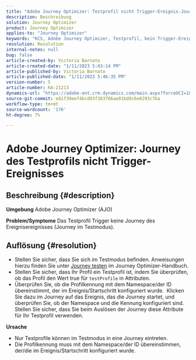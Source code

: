 ```yaml
---
title: "Adobe Journey Optimizer: Testprofil nicht Trigger-Ereignis-Journey"
description: Beschreibung
solution: Journey Optimizer
product: Journey Optimizer
applies-to: "Journey Optimizer"
keywords: "KCS, Adobe Journey Optimizer, Testprofil, kein Trigger-Ereignis-Journey, AJO"
resolution: Resolution
internal-notes: null
bug: false
article-created-by: Victoria Barnato
article-created-date: "1/11/2023 5:43:14 PM"
article-published-by: Victoria Barnato
article-published-date: "1/11/2023 5:46:35 PM"
version-number: 5
article-number: KA-21213
dynamics-url: "https://adobe-ent.crm.dynamics.com/main.aspx?forceUCI=1&pagetype=entityrecord&etn=knowledgearticle&id=694ca26a-d791-ed11-aad1-6045bd006d92"
source-git-commit: e81f39eef4bcd93f383766ae01bd8c6e0293c7ba
workflow-type: tm+mt
source-wordcount: '176'
ht-degree: 7%

---
```


# Adobe Journey Optimizer: Journey des Testprofils nicht Trigger-Ereignisses

## Beschreibung {#description}

<b>Umgebung</b>
Adobe Journey Optimizer (AJO)

<b>Problem/Symptome</b>
Das Testprofil Trigger keine Journey des Ereignisereignisses (Journey im Testmodus).


## Auflösung {#resolution}


- Stellen Sie sicher, dass Sie sich im Testmodus befinden. Anweisungen hierzu finden Sie unter [Journey testen](https://experienceleague.adobe.com/docs/journey-optimizer/using/orchestrate-journeys/create-journey/testing-the-journey.html) im Journey Optimizer-Handbuch.
- Stellen Sie sicher, dass Ihr Profil ein Testprofil ist, indem Sie überprüfen, ob das Profil den Wert true für `testProfile` in Attributen.
- Überprüfen Sie, ob die Profilkennung mit dem Namespace/der ID übereinstimmt, der im Ereignis/Startschritt konfiguriert wurde.  Klicken Sie dazu im Journey auf das Ereignis, das die Journey startet, und überprüfen Sie, ob der Namespace und die Kennung konfiguriert sind. Stellen Sie sicher, dass Sie beim Auslösen der Journey diese Attribute für Ihr Testprofil verwenden.

<b>Ursache</b>
- Nur Testprofile können im Testmodus in eine Journey eintreten.
- Die Profilkennung muss mit dem Namespace/der ID übereinstimmen, der/die im Ereignis/Startschritt konfiguriert wurde.

